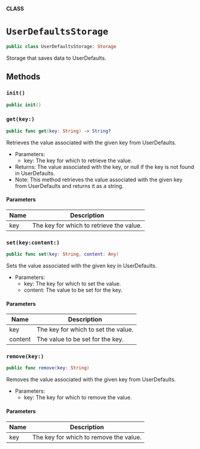 **CLASS**

# `UserDefaultsStorage`

```swift
public class UserDefaultsStorage: Storage
```

Storage that saves data to UserDefaults.

## Methods
### `init()`

```swift
public init()
```

### `get(key:)`

```swift
public func get(key: String) -> String?
```

Retrieves the value associated with the given key from UserDefaults.
- Parameters:
  - key: The key for which to retrieve the value.
- Returns: The value associated with the key, or null if the key is not found in UserDefaults.
- Note: This method retrieves the value associated with the given key from UserDefaults and returns it as a string.

#### Parameters

| Name | Description |
| ---- | ----------- |
| key | The key for which to retrieve the value. |

### `set(key:content:)`

```swift
public func set(key: String, content: Any)
```

Sets the value associated with the given key in UserDefaults.
- Parameters:
  - key: The key for which to set the value.
  - content: The value to be set for the key.

#### Parameters

| Name | Description |
| ---- | ----------- |
| key | The key for which to set the value. |
| content | The value to be set for the key. |

### `remove(key:)`

```swift
public func remove(key: String)
```

Removes the value associated with the given key from UserDefaults.
- Parameters:
  - key: The key for which to remove the value.

#### Parameters

| Name | Description |
| ---- | ----------- |
| key | The key for which to remove the value. |